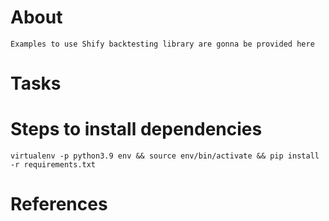 # About

    Examples to use Shify backtesting library are gonna be provided here


# Tasks


# Steps to install dependencies

    virtualenv -p python3.9 env && source env/bin/activate && pip install -r requirements.txt


# References


